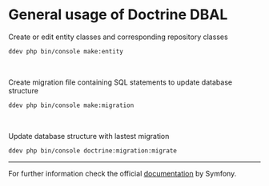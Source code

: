 # General usage of Doctrine DBAL

Create or edit entity classes and corresponding repository classes
```bash
ddev php bin/console make:entity
```
<br>

Create migration file containing SQL statements to update database structure
```bash
ddev php bin/console make:migration
```
<br>

Update database structure with lastest migration
```bash
ddev php bin/console doctrine:migration:migrate
```
---
For further information check the official [documentation](https://www.symfony.com/doc/current/doctrine.html) by Symfony.
